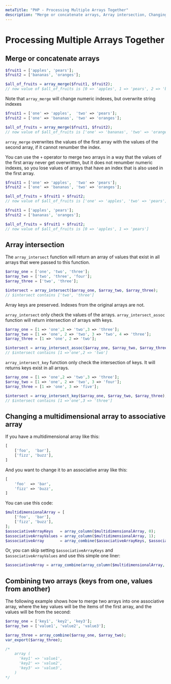```yaml
---
metaTitle: "PHP - Processing Multiple Arrays Together"
description: "Merge or concatenate arrays, Array intersection, Changing a multidimensional array to associative array, Combining two arrays (keys from one, values from another)"
---
```


# Processing Multiple Arrays Together



## Merge or concatenate arrays


```php
$fruit1 = ['apples', 'pears'];
$fruit2 = ['bananas', 'oranges'];

$all_of_fruits = array_merge($fruit1, $fruit2);
// now value of $all_of_fruits is [0 => 'apples', 1 => 'pears', 2 => 'bananas', 3 => 'oranges']

```

Note that `array_merge` will change numeric indexes, but overwrite string indexes

```php
$fruit1 = ['one' => 'apples',  'two' => 'pears'];
$fruit2 = ['one' => 'bananas', 'two' => 'oranges'];

$all_of_fruits = array_merge($fruit1, $fruit2);
// now value of $all_of_fruits is ['one' => 'bananas', 'two' => 'oranges']

```

`array_merge` overwrites the values of the first array with the values of the second array, if it cannot renumber the index.

You can use the `+` operator to merge two arrays in a way that the values of the first array never get overwritten, but it does not renumber numeric indexes, so you lose values of arrays that have an index that is also used in the first array.

```php
$fruit1 = ['one' => 'apples',  'two' => 'pears'];
$fruit2 = ['one' => 'bananas', 'two' => 'oranges'];

$all_of_fruits = $fruit1 + $fruit2;
// now value of $all_of_fruits is ['one' => 'apples', 'two' => 'pears']

$fruit1 = ['apples', 'pears'];
$fruit2 = ['bananas', 'oranges'];

$all_of_fruits = $fruit1 + $fruit2;
// now value of $all_of_fruits is [0 => 'apples', 1 => 'pears']

```



## Array intersection


The `array_intersect` function will return an array of values that exist in all arrays that were passed to this function.

```php
$array_one = ['one', 'two', 'three'];
$array_two = ['two', 'three', 'four'];
$array_three = ['two', 'three'];

$intersect = array_intersect($array_one, $array_two, $array_three);
// $intersect contains ['two', 'three']

```

Array keys are preserved. Indexes from the original arrays are not.

`array_intersect` only check the values of the arrays. `array_intersect_assoc` function will return intersection of arrays with keys.

```php
$array_one = [1 => 'one',2 => 'two',3 => 'three'];
$array_two = [1 => 'one', 2 => 'two', 3 => 'two', 4 => 'three'];
$array_three = [1 => 'one', 2 => 'two'];

$intersect = array_intersect_assoc($array_one, $array_two, $array_three);
// $intersect contains [1 =>'one',2 => 'two']

```

`array_intersect_key` function only check the intersection of keys. It will returns keys exist in all arrays.

```php
$array_one = [1 => 'one',2 => 'two',3 => 'three'];
$array_two = [1 => 'one', 2 => 'two', 3 => 'four'];
$array_three = [1 => 'one', 3 => 'five'];

$intersect = array_intersect_key($array_one, $array_two, $array_three);
// $intersect contains [1 =>'one',3 => 'three']

```



## Changing a multidimensional array to associative array


If you have a multidimensional array like this:

```php
[
    ['foo',  'bar'],
    ['fizz', 'buzz'],
]

```

And you want to change it to an associative array like this:

```php
[
    'foo'  => 'bar',
    'fizz' => 'buzz',
]

```

You can use this code:

```php
$multidimensionalArray = [
    ['foo',  'bar'],
    ['fizz', 'buzz'],
];
$associativeArrayKeys   = array_column($multidimensionalArray, 0);
$associativeArrayValues = array_column($multidimensionalArray, 1);
$associativeArray       = array_combine($associativeArrayKeys, $associativeArrayValues);

```

Or, you can skip setting `$associativeArrayKeys` and `$associativeArrayValues` and use this simple one liner:

```php
$associativeArray = array_combine(array_column($multidimensionalArray, 0), array_column($multidimensionalArray, 1));

```



## Combining two arrays (keys from one, values from another)


The following example shows how to merge two arrays into one associative array, where the key values will be the items of the first array, and the values will be from the second:

```php
$array_one = ['key1', 'key2', 'key3'];
$array_two = ['value1', 'value2', 'value3'];

$array_three = array_combine($array_one, $array_two);
var_export($array_three);

/* 
    array (
      'key1' => 'value1',
      'key2' => 'value2',
      'key3' => 'value3',
    )
*/

```

